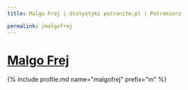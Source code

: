 ```yaml
---
title: Malgo Frej | Statystyki patronite.pl | Patromierz

permalink: /malgofrej
---
```


# [Malgo Frej](https://patronite.pl/malgofrej)

{% include profile.md name="malgofrej" prefix="m" %}
